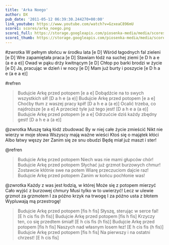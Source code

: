 ```yaml
---
title: 'Arka Noego'
author: DX
pub_date: '2011-05-12 06:39:30.244270+00:00'
link_youtube: https://www.youtube.com/watch?v=GzxeaC896mU
score1: scores/arka_noego.png
score1_full: https://storage.googleapis.com/piosenka-media/media/scores/arka_noego.png
score1_thumb: https://storage.googleapis.com/piosenka-media/media/scores/arka_noego.png.180x0_q85_upscale.jpg
---
```


#zwrotka
W pełnym słońcu w środku lata [e D]
Wśród łagodnych fal zieleni [e D]
Wre zapamiętała praca [e D]
Stawiam łódź na suchej ziemi [e D h a e (a e a e)]
Owad w pąku drży kwitnącym [e D]
Chłop po barki brodzi w życie [e D]
Ja, pracując w dzień i w nocy [e D]
Mam już burty i poszycie [e D h a e (a e a e)]

#refren
>Budujcie Arkę przed potopem [e a e]
>Dobądźcie na to swych wszystkich sił! [D a h e (a e)]
>Budujcie Arkę przed potopem [e a e]
>Choćby tłum z waszej pracy kpił! [D a h e a (a e)]
>Ocalić trzeba, co najdroższe [e a e]
>A przecież tyle już tego jest! [D a h e a (a e)]
>Budujcie Arkę przed potopem [e a e]
>Odrzućcie dziś każdy zbędny gest! [D a h e a (a e)]

@zwrotka
Muszę taką łódź zbudować
By w niej całe życie zmieścić
Nikt nie wierzy w moje słowa
Wszyscy mają ważne wieści
Ktoś się o majątek kłóci
Albo łatwy węszy żer
Zanim się ze snu obudzi
Będę miał już maszt i ster!

@refren
>Budujcie Arkę przed potopem
>Niech was nie mami głupców chór!
>Budujcie Arkę przed potopem
>Słychać już grzmot burzowych chmur!
>Zostawcie kłótnie swe na potem
>Wiarę przeczuciom dajcie raz!
>Budujcie Arkę przed potopem
>Zanim w końcu pochłonie was!

@zwrotka
Każdy z was jest łodzią, w której
Może się z potopem mierzyć
Cało wyjść z burzowej chmury
Musi tylko w to uwierzyć!
Lecz w ulewie grzmot za grzmotem
I za późno krzyk na trwogę
I za późno usta z błotem
Wypluwają mą przestrogę!

>Budujcie Arkę przed potopem [fis h fis]
>Słyszę, sterując w serce fal! [E h cis fis (h fis)]
>Budujcie Arkę przed potopem [fis h fis]
>Krzyczy ten, co się przedtem śmiał! [E h cis fis (h fis)]
>Budujcie Arkę przed potopem [fis h fis]
>Naszych nad własnym losem łez! [E h cis fis (h fis)]
>Budujcie Arkę przed potopem [fis h fis]
>Na pierwszy i na ostatni chrzest! [E h cis fis]